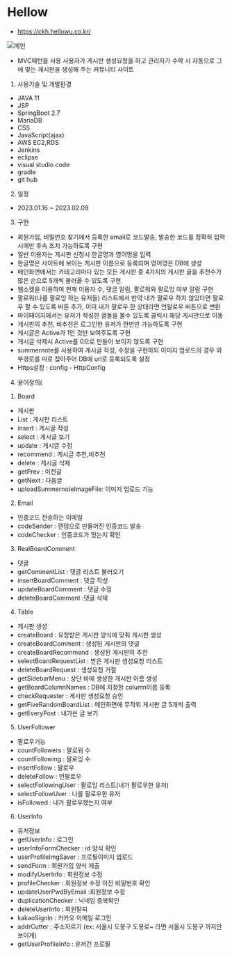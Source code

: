 # Hellow
- https://ckh.hellowu.co.kr/


![메인](https://user-images.githubusercontent.com/115143610/219283335-1d9089fc-7781-404b-84cd-24364d2fd618.PNG)

- MVC패턴을 사용 사용자가 게시판 생성요청을 하고 관리자가 수락 시 자동으로 그에 맞는 게시판을 생성해 주는 커뮤니티 사이트


1. 사용기술 및 개발환경
 - JAVA 11
 - JSP
 - SpringBoot 2.7
 - MariaDB
 - CSS
 - JavaScript(ajax)
 - AWS EC2,RDS
 - Jenkins
 - eclipse
 - visual studio code
 - gradle
 - git hub

2. 일정
 - 2023.01.16 ~ 2023.02.09

3. 구현
 - 회원가입, 비밀번호 찾기에서 등록한 email로 코드발송, 발송한 코드를 정확히 입력시에만 후속 조치 가능하도록 구현
 - 일반 이용자는 게시판 신청시 한글명과 영어명을 입력
 - 한글명은 사이트에 보이는 게시판 이름으로 등록되며 영어명은 DB에 생성
 - 메인화면에서는 카테고리마다 있는 모든 게시판 중 4가지의 게시판 글을 추천수가 많은 순으로 5개씩 불러올 수 있도록 구현
 - 웹소켓을 이용하여 현재 이용자 수, 댓글 알림, 팔로워와 팔로잉 여부 알람 구현
 - 팔로워(나를 팔로잉 하는 유저들) 리스트에서 만약 내가 팔로우 하지 않았다면 팔로우 할 수 있도록 버튼 추가, 이미 내가 팔로우 한 상태라면 언팔로우 버튼으로 변환
 - 마이페이지에서는 유저가 작성한 글들을 볼수 있도록 클릭시 해당 게시판으로 이동
 - 게시판의 추천, 비추천은 로그인한 유저가 한번만 가능하도록 구현
 - 게시글은 Active가 1인 것만 보여주도록 구현
 - 게시글 삭제시 Active를 0으로 만들어 보이지 않도록 구현
 - summernote를 사용하여 게시글 작성, 수정을 구현하되 이미지 업로드의 경우 외부경로를 따로 잡아주어 DB에 url로 등록되도록 설정
 - Https설정 : config - HttpConfig

4. 용어정의(
 1) Board
  - 게시판
  - List : 게시판 리스트
  - insert : 게시글 작성
  - select : 게시글 보기
  - update : 게시글 수정
  - recommend : 게시글 추천,비추천
  - delete : 게시글 삭제
  - getPrev : 이전글
  - getNext : 다음글
  - uploadSummernoteImageFile: 이미지 업로드 기능

 2) Email
  - 인증코드 전송하는 이메일
  - codeSender : 랜덤으로 만들어진 인증코드 발송
  - codeChecker : 인증코드가 맞는지 확인
 
 3) RealBoardComment
  - 댓글
  - getCommentList : 댓글 리스트 불러오기
  - insertBoardComment : 댓글 작성
  - updateBoardComment : 댓글 수정
  - deleteBoardComment :댓글 삭제
 
 4) Table
  - 게시판 생성
  - createBoard : 요청받은 게시판 양식에 맞춰 게시판 생성
  - createBoardComment : 생성된 게시판의 댓글
  - createBoardRecommend : 생성된 게시판의 추천
  - selectBoardRequestList : 받은 게시판 생성요청 리스트
  - deleteBoardRequest : 생성요청 거절
  - getSidebarMenu : 상단 바에 생성한 게시판 이름 생성
  - getBoardColumnNames : DB에 지정한 column이름 등록
  - checkRequester : 게시판 생성요청 승인
  - getFiveRandomBoardList : 메인화면에 무작위 게시판 글 5개씩 출력
  - getEveryPost : 내가쓴 글 보기
 
 5) UserFollower
  - 팔로우기능
  - countFollowers : 팔로워 수
  - countFollowing : 팔로잉 수
  - insertFollow : 팔로우
  - deleteFollow : 언팔로우
  - selectFollowingUser : 팔로잉 리스트(내가 팔로우한 유저)
  - selectFollowUser : 나를 팔로우한 유저
  - isFollowed : 내가 팔로우했는지 여부
 
 6) UserInfo
  - 유저정보
  - getUserInfo : 로그인
  - userInfoFormChecker : id 양식 확인
  - userProfileImgSaver : 프로필이미지 업로드
  - sendForm : 회원가입 양식 제출
  - modifyUserInfo : 회원정보 수정
  - profileChecker : 회원정보 수정 이전 비밀번호 확인
  - updateUserPwdByEmail :회원정보 수정
  - duplicationChecker : 닉네임 중복확인
  - deleteUserInfo : 회원탈퇴
  - kakaoSignIn : 카카오 이메일 로그인
  - addrCutter : 주소자르기 (ex: 서울시 도봉구 도봉로~ 라면 서울시 도봉구 까지만 보이게)
  - getUserProfileInfo : 유저간 프로필
